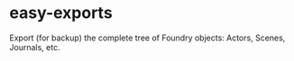 # easy-exports
Export  (for backup) the complete tree of Foundry objects: Actors, Scenes, Journals, etc.

